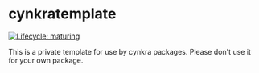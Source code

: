 # cynkratemplate

[![Lifecycle: maturing](https://img.shields.io/badge/lifecycle-maturing-blue.svg)](https://www.tidyverse.org/lifecycle/#maturing)

This is a private template for use by cynkra packages. Please don't use it for your own package.
